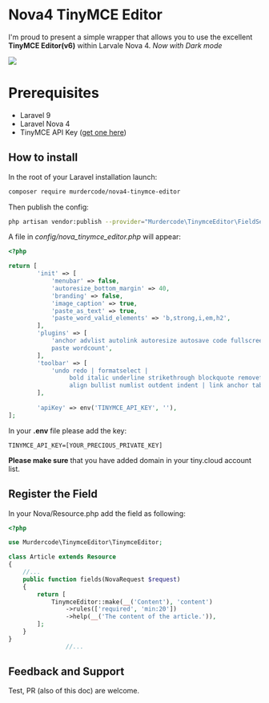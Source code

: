# Nova4 TinyMCE Editor

I'm proud to present a simple wrapper that allows you to use the excellent **TinyMCE Editor(v6)** within Larvale Nova 4. *Now with Dark mode*

![](https://s10.gifyu.com/images/2022-04-21-12.44.26.gif)

# Prerequisites
- Laravel 9
- Laravel Nova 4
- TinyMCE API Key ([get one here](https://www.tiny.cloud/))

## How to install

In the root of your Laravel installation launch:
```bash
composer require murdercode/nova4-tinymce-editor
```

Then publish the config:
```bash
php artisan vendor:publish --provider="Murdercode\TinymceEditor\FieldServiceProvider"
```

A file in _config/nova_tinymce_editor.php_ will appear:

```php
<?php

return [
        'init' => [
            'menubar' => false,
            'autoresize_bottom_margin' => 40,
            'branding' => false,
            'image_caption' => true,
            'paste_as_text' => true,
            'paste_word_valid_elements' => 'b,strong,i,em,h2',
        ],
        'plugins' => [
            'anchor advlist autolink autoresize autosave code fullscreen link lists image imagetools media
            paste wordcount',
        ],
        'toolbar' => [
            'undo redo | formatselect |
                 bold italic underline strikethrough blockquote removeformat |
                 align bullist numlist outdent indent | link anchor table media insertmedialibrary | code restoredraft fullscreen',
        ],
        
        'apiKey' => env('TINYMCE_API_KEY', ''),
];
```

In your **.env** file please add the key:
```
TINYMCE_API_KEY=[YOUR_PRECIOUS_PRIVATE_KEY]
```

**Please make sure** that you have added domain in your tiny.cloud account list.

## Register the Field

In your Nova/Resource.php add the field as following:

```php
<?php

use Murdercode\TinymceEditor\TinymceEditor;

class Article extends Resource
{
    //...
    public function fields(NovaRequest $request)
    {
        return [
            TinymceEditor::make(__('Content'), 'content')
                ->rules(['required', 'min:20'])
                ->help(__('The content of the article.')),
        ];
    }
}
                //...
```

## Feedback and Support
Test, PR (also of this doc) are welcome.

